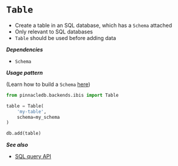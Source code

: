 # `Table`

- Create a table in an SQL database, which has a `Schema` attached
- Only relevant to SQL databases
- `Table` should be used before adding data

***Dependencies***

- `Schema`

***Usage pattern***

(Learn how to build a `Schema` [here](schema))

```python
from pinnacledb.backends.ibis import Table

table = Table(
    'my-table',
    schema=my_schema
)

db.add(table)
```

***See also***

- [SQL query API](../query_api/sql_queries)